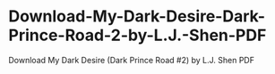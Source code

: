# Download-My-Dark-Desire-Dark-Prince-Road-2-by-L.J.-Shen-PDF
Download My Dark Desire (Dark Prince Road #2) by L.J. Shen PDF
